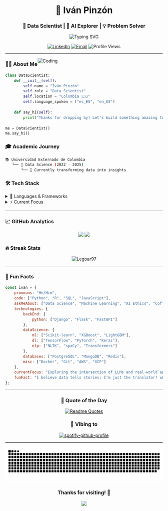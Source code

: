 <div align="center">
  
  # 🎯 Iván Pinzón
  
  ### 🔬 Data Scientist | 🤖 AI Explorer | 💡 Problem Solver
  
  <img src="https://readme-typing-svg.demolab.com?font=Fira+Code&pause=1000&color=6495ED&center=true&vCenter=true&width=435&lines=Building+intelligent+solutions;Exploring+the+AI+frontier;Data+is+my+playground" alt="Typing SVG" />
  
  [![LinkedIn](https://img.shields.io/badge/-Connect_on_LinkedIn-0077B5?style=flat-square&logo=linkedin&logoColor=white)](https://linkedin.com/in/ivanramiropinzon)
  [![Email](https://img.shields.io/badge/-Get_in_touch-EA4335?style=flat-square&logo=gmail&logoColor=white)](mailto:ivanramiro97@gmail.com)
  ![Profile Views](https://komarev.com/ghpvc/?username=Legoar97&style=flat-square&color=6495ED)
  
</div>

---

<img align="right" alt="Coding" width="400" src="https://cdn.dribbble.com/users/1162077/screenshots/3848914/programmer.gif">

### 👨‍💻 About Me

```python
class DataScientist:
    def __init__(self):
        self.name = "Iván Pinzón"
        self.role = "Data Scientist"
        self.location = "Colombia 🇨🇴"
        self.language_spoken = ["es_ES", "en_US"]
        
    def say_hi(self):
        print("Thanks for dropping by! Let's build something amazing together!")

me = DataScientist()
me.say_hi()
```

### 🎓 Academic Journey

```bash
📚 Universidad Externado de Colombia
   └── 🎯 Data Science (2022 - 2025)
       └── 🚀 Currently transforming data into insights
```

### 🛠️ Tech Stack

<details>
<summary>🐍 Languages & Frameworks</summary>

| Category | Technologies |
|----------|-------------|
| **Core** | ![Python](https://img.shields.io/badge/-Python-3776AB?style=flat-square&logo=Python&logoColor=white) ![R](https://img.shields.io/badge/-R-276DC3?style=flat-square&logo=r&logoColor=white) ![SQL](https://img.shields.io/badge/-SQL-336791?style=flat-square&logo=postgresql&logoColor=white) |
| **ML/DL** | ![TensorFlow](https://img.shields.io/badge/-TensorFlow-FF6F00?style=flat-square&logo=TensorFlow&logoColor=white) ![PyTorch](https://img.shields.io/badge/-PyTorch-EE4C2C?style=flat-square&logo=PyTorch&logoColor=white) ![Scikit-Learn](https://img.shields.io/badge/-ScikitLearn-F7931E?style=flat-square&logo=scikit-learn&logoColor=white) |
| **Data Viz** | ![Plotly](https://img.shields.io/badge/-Plotly-3F4F75?style=flat-square&logo=plotly&logoColor=white) ![Tableau](https://img.shields.io/badge/-Tableau-E97627?style=flat-square&logo=Tableau&logoColor=white) ![Dash](https://img.shields.io/badge/-Dash-008DE4?style=flat-square&logo=dash&logoColor=white) |

</details>

<details>
<summary>⚡ Current Focus</summary>

- 🧠 Deep diving into Large Language Models (LLMs)
- 🔧 Building end-to-end ML pipelines
- 📊 Creating interactive data visualizations
- 🤝 Contributing to open-source AI projects

</details>

---

### 📈 GitHub Analytics

<div align="center">
  <img height="180em" src="https://github-readme-stats-eight-theta.vercel.app/api?username=Legoar97&show_icons=true&theme=tokyonight&include_all_commits=true&count_private=true"/>
  <img height="180em" src="https://github-readme-stats-eight-theta.vercel.app/api/top-langs/?username=Legoar97&layout=compact&langs_count=8&theme=tokyonight"/>
</div>

### 🔥 Streak Stats

<div align="center">
  <img src="https://github-readme-streak-stats.herokuapp.com/?user=Legoar97&theme=tokyonight" alt="Legoar97" />
</div>

---

### 🌟 Fun Facts

```javascript
const ivan = {
    pronouns: "He/Him",
    code: ["Python", "R", "SQL", "JavaScript"],
    askMeAbout: ["Data Science", "Machine Learning", "AI Ethics", "Coffee ☕"],
    technologies: {
        backEnd: {
            python: ["Django", "Flask", "FastAPI"]
        },
        dataScience: {
            ml: ["Scikit-learn", "XGBoost", "LightGBM"],
            dl: ["TensorFlow", "PyTorch", "Keras"],
            nlp: ["NLTK", "spaCy", "Transformers"]
        },
        databases: ["PostgreSQL", "MongoDB", "Redis"],
        misc: ["Docker", "Git", "AWS", "GCP"]
    },
    currentFocus: "Exploring the intersection of LLMs and real-world applications",
    funFact: "I believe data tells stories; I'm just the translator! 📊✨"
};
```

---

<div align="center">
  
### 💭 Quote of the Day
  
[![Readme Quotes](https://quotes-github-readme.vercel.app/api?type=horizontal&theme=dark)](https://github.com/piyushsuthar/github-readme-quotes)

### 🎵 Vibing to

[![spotify-github-profile](https://spotify-github-profile.vercel.app/api/view?uid=Legoar97&cover_image=true&theme=novatorem&bar_color=53b14f&bar_color_cover=false)](https://github.com/kittinan/spotify-github-profile)

</div>

---

<div align="center">
  <img src="https://raw.githubusercontent.com/Platane/snk/output/github-contribution-grid-snake.svg" alt="Snake animation" />
  
  ### Thanks for visiting! 🙌
  
  <img src="https://forthebadge.com/images/badges/built-with-science.svg" />
</div>
